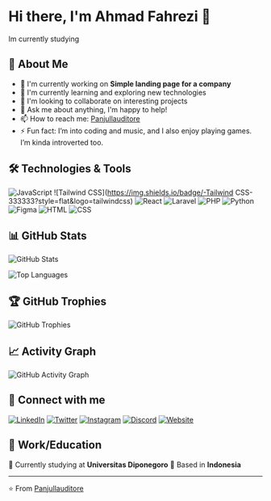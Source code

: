 # Hi there, I'm Ahmad Fahrezi 👋

Im currently studying

## 🚀 About Me
- 🔭 I'm currently working on **Simple landing page for a company**
- 🌱 I'm currently learning and exploring new technologies
- 👯 I'm looking to collaborate on interesting projects
- 💬 Ask me about anything, I'm happy to help!
- 📫 How to reach me: [Panjullauditore](https://github.com/Panjullauditore)
- ⚡ Fun fact: I’m into coding and music, and I also enjoy playing games. I’m kinda introverted too.

## 🛠️ Technologies & Tools
![JavaScript](https://img.shields.io/badge/-JavaScript-333333?style=flat&logo=javascript)
![Tailwind CSS](https://img.shields.io/badge/-Tailwind CSS-333333?style=flat&logo=tailwindcss)
![React](https://img.shields.io/badge/-React-333333?style=flat&logo=react)
![Laravel](https://img.shields.io/badge/-Laravel-333333?style=flat&logo=laravel)
![PHP](https://img.shields.io/badge/-PHP-333333?style=flat&logo=php)
![Python](https://img.shields.io/badge/-Python-333333?style=flat&logo=python)
![Figma](https://img.shields.io/badge/-Figma-333333?style=flat&logo=figma)
![HTML](https://img.shields.io/badge/-HTML-333333?style=flat&logo=html)
![CSS](https://img.shields.io/badge/-CSS-333333?style=flat&logo=css)

## 📊 GitHub Stats
![GitHub Stats](https://github-readme-stats.vercel.app/api?username=Panjullauditore&show_icons=true&theme=dark&hide_border=true&bg_color=0D1117&title_color=00FF7F&text_color=ffffff&icon_color=00FF7F)

![Top Languages](https://github-readme-stats.vercel.app/api/top-langs/?username=Panjullauditore&layout=compact&theme=dark&hide_border=true&bg_color=0D1117&title_color=00FF7F&text_color=ffffff)

## 🏆 GitHub Trophies
![GitHub Trophies](https://github-profile-trophy.vercel.app/?username=Panjullauditore&theme=darkhub&no-frame=true&margin-w=15&margin-h=15&column=7)

## 📈 Activity Graph
![GitHub Activity Graph](https://github-readme-activity-graph.vercel.app/graph?username=Panjullauditore&theme=github-compact&hide_border=true&bg_color=0D1117&color=00FF7F&line=00FF7F&point=ffffff)

## 🤝 Connect with me
[![LinkedIn](https://img.shields.io/badge/-LinkedIn-0077B5?style=for-the-badge&logo=linkedin&logoColor=white)](www.linkedin.com/in/ahmadfahrezi7) [![Twitter](https://img.shields.io/badge/-Twitter-1DA1F2?style=for-the-badge&logo=twitter&logoColor=white)](https://x.com/panjulauditore) [![Instagram](https://img.shields.io/badge/-Instagram-E4405F?style=for-the-badge&logo=instagram&logoColor=white)](https://www.instagram.com/rezzinhere7/) [![Discord](https://img.shields.io/badge/-Discord-5865F2?style=for-the-badge&logo=discord&logoColor=white)](https://www.discord/pangeranl) [![Website](https://img.shields.io/badge/-Website-000000?style=for-the-badge&logo=globe&logoColor=white)](https://www.portofolio.fun/)

## 💼 Work/Education
🏢 Currently studying at **Universitas Diponegoro**
📍 Based in **Indonesia**

---
⭐️ From [Panjullauditore](https://github.com/Panjullauditore)
